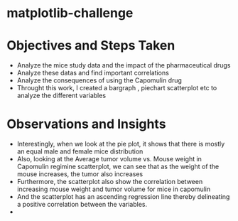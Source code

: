 # matplotlib-challenge
# Objectives and Steps Taken
* Analyze the mice study data and the impact of the pharmaceutical drugs
* Analyze these datas and find important correlations
* Analyze the consequences of using the Capomulin drug
* Throught this work, I created a bargraph , piechart scatterplot etc to analyze the different variables

# Observations and Insights
* Interestingly, when we look at the pie plot, it shows that there is mostly an equal male and female mice distribution
* Also, looking at the Average tumor volume vs. Mouse weight in Capomulin regimine scatterplot, we can see that as the weight of the mouse increases, the tumor also increases
* Furthermore, the scatterplot also show the correlation between increasing mouse weight and tumor volume for mice in capomulin 
* And the scatterplot has an ascending regression line thereby delineating a positive correlation between the variables.
*
